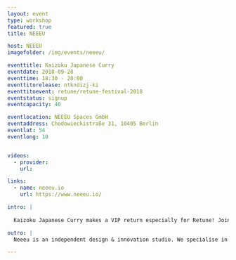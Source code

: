 ```yaml
---
layout: event
type: workshop
featured: true
title: NEEEU

host: NEEEU
imagefolder: /img/events/neeeu/

eventtitle: Kaizoku Japanese Curry
eventdate: 2018-09-28
eventtime: 18:30 - 20:00
eventtitorelease: ntkndizj-ki
eventtitoevent: retune/retune-festival-2018
eventstatus: signup
eventcapacity: 40

eventlocation: NEEEU Spaces GmbH
eventaddress: Chodowieckistraße 31, 10405 Berlin
eventlat: 54
eventlong: 10


videos:
  - provider: 
    url: 

links:
  - name: neeeu.io
    url: https://www.neeeu.io/

intro: |
  
  Kaizoku Japanese Curry makes a VIP return especially for Retune! Join the crew at Neeu for some after workshop grub when Brooke Jury, design weirdo and proprietor of Kaizoku Japanese Street Food, comes out of semi-retirement to curry-sling for one night only. Curry will be Classic Chicken variant only, servings begin at 18:30, and bring along €5. Available while stocks last. 

outro: |
  Neeeu is an independent design & innovation studio. We specialise in the creation of unique spatial experiences. Join us where digital & physical realities meet.

---
```

